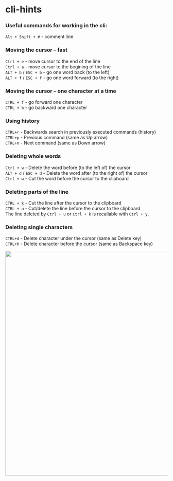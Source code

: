 # cli-hints
### Useful commands for working in the cli:




`Alt + Shift + #` - comment line

### Moving the cursor – fast
`Ctrl + e` - move cursor to the end of the line \
`Ctrl + a` - move cursor to the begining of the line \
`ALT + b` / `ESC + b` -  go one word back (to the left) \
`ALT + f` / `ESC + f` - go one word forward (to the right)

### Moving the cursor – one character at a time
`CTRL + f` - go forward one character \
`CTRL + b` - go backward one character

### Using history
`CTRL+r` - Backwards search in previously executed commands (history) \
`CTRL+p` - Previous command (same as Up arrow) \
`CTRL+n` - Next command (same as Down arrow)

### Deleting whole words
`Ctrl + w` - Delete the word before (to the left of) the cursor \
`ALT + d` / `ESC + d` - Delete the word after (to the right of) the cursor \
`Ctrl + w` - Cut the word before the cursor to the clipboard

### Deleting parts of the line
`CTRL + k` - Cut the line after the cursor to the clipboard \
`CTRL + u` - Cut/delete the line before the cursor to the clipboard \
The line deleted by `Ctrl + u` or `Ctrl + k` is recallable with `Ctrl + y`.

### Deleting single characters
`CTRL+d` - Delete character under the cursor (same as Delete key) \
`CTRL+h` - Delete character before the cursor (same as Backspace key)

<img src="https://mehmandarov.com/assets/images/posts-images/2018-12-30-bash_navigation.png" height="700" />

